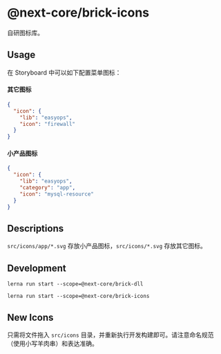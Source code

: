 # @next-core/brick-icons

自研图标库。

## Usage

在 Storyboard 中可以如下配置菜单图标：

#### 其它图标

```json
{
  "icon": {
    "lib": "easyops",
    "icon": "firewall"
  }
}
```

#### 小产品图标

```json
{
  "icon": {
    "lib": "easyops",
    "category": "app",
    "icon": "mysql-resource"
  }
}
```

## Descriptions

`src/icons/app/*.svg` 存放小产品图标，`src/icons/*.svg` 存放其它图标。

## Development

`lerna run start --scope=@next-core/brick-dll`

`lerna run start --scope=@next-core/brick-icons`

## New Icons

只需将文件拖入 `src/icons` 目录，并重新执行开发构建即可。请注意命名规范（使用小写羊肉串）和表达准确。
